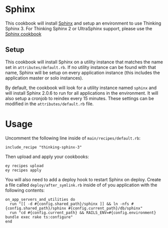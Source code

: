 # Sphinx

This cookbook will install [Sphinx](http://sphinxsearch.com/) and setup an environment to use Thinking Sphinx 3. For Thinking Sphinx 2 or UltraSphinx support, please use the [Sphinx cookbook](https://github.com/engineyard/ey-cloud-recipes/tree/master/cookbooks/sphinx)

## Setup

This cookbook will install Sphinx on a  utility instance that matches the name set in `attributes/default.rb`. If no utility instance can be found with that name, Sphinx will be setup on every application instance (this includes the application master or solo instances).

By default, the cookbook will look for a utility instance named `sphinx` and will install Sphinx 2.0.6 to run for all applications in the environment. It will also setup a cronjob to reindex every 15 minutes. These settings can be modified in the `attributes/default.rb` file.

# Usage

Uncomment the following line inside of `main/recipes/default.rb`:

```
include_recipe "thinking-sphinx-3"
```

Then upload and apply your cookbooks:

```
ey recipes upload
ey recipes apply
```

You will also need to add a deploy hook to restart Sphinx on deploy. Create a file called `deploy/after_symlink.rb` inside of of you application with the following contents:

```
on_app_servers_and_utilities do
  run "[[ -d #{config.shared_path}/sphinx ]] && ln -nfs #{config.shared_path}/sphinx #{config.current_path}/db/sphinx"
  run "cd #{config.current_path} && RAILS_ENV=#{config.environment} bundle exec rake ts:configure"
end
```
